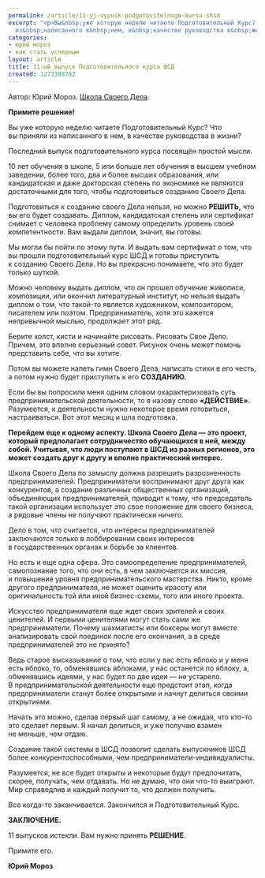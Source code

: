 ```yaml
---
permalink: /article/11-yj-vypusk-podgotovitelnogo-kursa-shsd
excerpt: "<p>Вы&nbsp;уже которую неделю читаете Подготовительный Курс? Что вы&nbsp;приняли
  из&nbsp;написанного в&nbsp;нем, в&nbsp;качестве руководства в&nbsp;жизни?</p>\r\n"
categories:
- юрий мороз
- как стать успешным
layout: article
title: 11-ый выпуск Подготовительного курса ШСД
created: 1273308782
---
```

<!--break-->
Автор: Юрий Мороз. <a href="http://www.shsd.ru/">Школа Своего Дела</a>. <br/>
<p><strong>Примите решение!</strong></p>
<p>Вы&nbsp;уже которую неделю читаете Подготовительный Курс? Что вы&nbsp;приняли из&nbsp;написанного в&nbsp;нем, в&nbsp;качестве руководства в&nbsp;жизни?</p>
<p>Последний выпуск подготовительного курса посвящён простой мысли.</p>
<p>10&nbsp;лет обучения в&nbsp;школе, 5&nbsp;или больше лет обучения в&nbsp;высшем учебном заведении, более того, два и&nbsp;более высших образования, или кандидатская и&nbsp;даже докторская степень по&nbsp;экономике не&nbsp;являются достаточными для того, чтобы подготовиться созданию Своего Дела.</p>
<p>Подготовиться к&nbsp;созданию своего Дела нельзя, но&nbsp;можно <strong>РЕШИТЬ,</strong> что вы&nbsp;его будет создавать. Диплом, кандидатская степень или сертификат снимает с&nbsp;человека проблему самому определить уровень своей компетентности. Вам выдали диплом, значит, вы&nbsp;готовы.</p>
<p>Мы&nbsp;могли&nbsp;бы пойти по&nbsp;этому пути. И&nbsp;выдать вам сертификат о&nbsp;том, что вы&nbsp;прошли подготовительный курс ШСД и&nbsp;готовы приступить к&nbsp;созданию Своего Дела. Но&nbsp;вы&nbsp;прекрасно понимаете, что это будет только шуткой. </p>
<p>Можно человеку выдать диплом, что он&nbsp;прошел обучение живописи, композиции, или окончил литературный институт, но&nbsp;нельзя выдать диплом о&nbsp;том, что такой-то является художником, композитором, писателем или поэтом. Предприниматель, хотя это кажется непривычной мыслью, продолжает этот ряд.</p>
<p>Берите холст, кисти и&nbsp;начинайте рисовать. Рисовать Свое Дело. Причем, это вполне серьезный совет. Рисунок очень может помочь представить себе, что вы&nbsp;хотите.</p>
<p>Потом вы&nbsp;можете напеть гимн Своего Дела, написать стихи в&nbsp;его честь, а&nbsp;потом нужно будет приступить к&nbsp;его <strong>СОЗДАНИЮ.</strong></p>
<p>Если&nbsp;бы вы&nbsp;попросили меня одним словом охарактеризовать суть предпринимательской деятельности, то&nbsp;я&nbsp;назову слово <strong>«ДЕЙСТВИЕ»</strong>. Разумеется, к&nbsp;деятельности нужно некоторое время готовиться, настраиваться. Вот этот месяц и&nbsp;шла подготовка.</p>
<p><strong>Перейдем еще к&nbsp;одному аспекту. Школа Своего Дела&nbsp;— это проект, который предполагает сотрудничество обучающихся в&nbsp;ней, между собой. Учитывая, что люди поступают в&nbsp;ШСД из&nbsp;разных регионов, это может создать друг к&nbsp;другу и&nbsp;вполне практический интерес.</strong></p>
<p>Школа Своего Дела по&nbsp;замыслу должна разрешить разрозненность предпринимателей. Предприниматели воспринимают друг друга как конкурентов, а&nbsp;создание различных общественных организаций, объединяющих предпринимателей, приводит к&nbsp;тому, что председатель такой организации использует это свое положение для своего бизнеса, а&nbsp;рядовые члены не&nbsp;получают практически ничего.</p>
<p>Дело в&nbsp;том, что считается, что интересы предпринимателей заключаются только в&nbsp;лоббировании своих интересов в&nbsp;государственных органах и&nbsp;борьбе за&nbsp;клиентов. </p>
<p>Но&nbsp;есть и&nbsp;еще одна сфера. Это самоопределение предпринимателей, самопознание того, что они есть, в&nbsp;чем заключается их&nbsp;миссия, и&nbsp;повышение уровня предпринимательского мастерства. Никто, кроме другого предпринимателя, не&nbsp;может оценить красоту или оригинальность той или иной бизнес-схемы, того или иного проекта.</p>
<p>Искусство предпринимателя еще ждет своих зрителей и&nbsp;своих ценителей. И&nbsp;первыми ценителями могут стать сами&nbsp;же предприниматели. Почему шахматисты или боксеры могут вместе анализировать свой поединок после его окончания, а&nbsp;в&nbsp;среде предпринимателей это не&nbsp;принято?</p>
<p>Ведь старое высказывание о&nbsp;том, что если у&nbsp;вас есть яблоко и&nbsp;у&nbsp;меня есть яблоко, то, обменявшись яблоками, у&nbsp;нас останется по&nbsp;яблоку, а, обменявшись идеями, у&nbsp;нас будет по&nbsp;две идеи&nbsp;— не&nbsp;устарело. В&nbsp;предпринимательской деятельности еще предстоит этап, когда предприниматели станут более открытыми и&nbsp;начнут делиться своими открытиями.</p>
<p>Начать это можно, сделав первый шаг самому, а&nbsp;не&nbsp;ожидая, что кто-то это сделает первым. Я&nbsp;начал делиться, и&nbsp;уже получаю взамен не&nbsp;меньше, чем отдаю. </p>
<p>Создание такой системы в&nbsp;ШСД позволит сделать выпускников ШСД более конкурентоспособными, чем предприниматели-индивидуалисты.</p>
<p>Разумеется, не&nbsp;все будет открыты и&nbsp;некоторые будут предпочитать, скорее, получать, чем отдавать. Но&nbsp;не&nbsp;думаю, что они что-то выиграют. Мир справедлив и&nbsp;каждый получит&nbsp;то, что должен получить. </p>
<p>Все когда-то заканчивается. Закончился и&nbsp;Подготовительный Курс.</p>
<p><strong>ЗАКЛЮЧЕНИЕ.</strong></p>
<p>11&nbsp;выпусков истекли. Вам нужно принять <strong>РЕШЕНИЕ</strong>.</p>
<p>Примите его.</p>
<p><strong>Юрий Мороз</strong></p>


 
 
